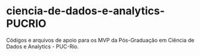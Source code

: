 # ciencia-de-dados-e-analytics-PUCRIO

Códigos e arquivos de apoio para os MVP da Pós-Graduação em Ciência de Dados e Analytics - PUC-Rio.
